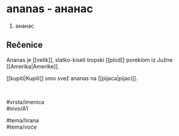 # ananas - ананас

1. ананас

## Rečenice

Ananas je [[velik]], slatko-kiseli tropski [[plod]] poreklom iz Južne [[Amerika|Amerike]].

[[kupiti|Kupili]] smo svež ananas na [[pijaca|pijaci]].

<br>

#vrsta/imenica  
#nivo/A1  

#tema/hrana  
#tema/voće  
